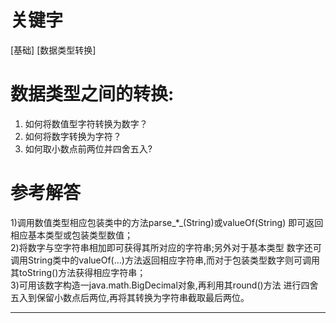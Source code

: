 # 关键字

\[基础\] \[数据类型转换\]

# 数据类型之间的转换: 
1. 如何将数值型字符转换为数字？ 
2. 如何将数字转换为字符？ 
3. 如何取小数点前两位并四舍五入?

# 参考解答

1\)调用数值类型相应包装类中的方法parse_\*_\(String\)或valueOf\(String\) 即可返回相应基本类型或包装类型数值；   
2\)将数字与空字符串相加即可获得其所对应的字符串;另外对于基本类型 数字还可调用String类中的valueOf\(…\)方法返回相应字符串,而对于包装类型数字则可调用其toString\(\)方法获得相应字符串；   
3\)可用该数字构造一java.math.BigDecimal对象,再利用其round\(\)方法 进行四舍五入到保留小数点后两位,再将其转换为字符串截取最后两位。

---
